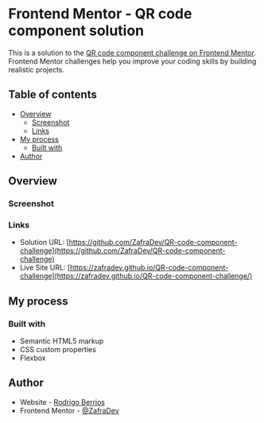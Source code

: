 # Frontend Mentor - QR code component solution

This is a solution to the [QR code component challenge on Frontend Mentor](https://www.frontendmentor.io/challenges/qr-code-component-iux_sIO_H). Frontend Mentor challenges help you improve your coding skills by building realistic projects. 

## Table of contents

- [Overview](#overview)
  - [Screenshot](#screenshot)
  - [Links](#links)
- [My process](#my-process)
  - [Built with](#built-with)
- [Author](#author)

## Overview

### Screenshot


### Links

- Solution URL: [https://github.com/ZafraDev/QR-code-component-challenge](https://github.com/ZafraDev/QR-code-component-challenge)
- Live Site URL: [https://zafradev.github.io/QR-code-component-challenge](https://zafradev.github.io/QR-code-component-challenge/)

## My process

### Built with

- Semantic HTML5 markup
- CSS custom properties
- Flexbox

## Author

- Website - [Rodrigo Berrios](https://zafradev.github.io/)
- Frontend Mentor - [@ZafraDev](https://www.frontendmentor.io/profile/ZafraDev)
